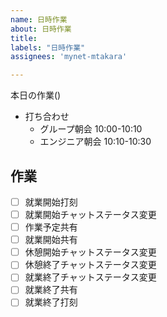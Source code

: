 ```yaml
---
name: 日時作業
about: 日時作業
title: 
labels: "日時作業"
assignees: 'mynet-mtakara'

---
```


本日の作業()
- 打ち合わせ
  - グループ朝会 10:00-10:10
  - エンジニア朝会 10:10-10:30

## 作業
- [ ] 就業開始打刻
- [ ] 就業開始チャットステータス変更
- [ ] 作業予定共有
- [ ] 就業開始共有
- [ ] 休憩開始チャットステータス変更
- [ ] 休憩終了チャットステータス変更
- [ ] 就業終了チャットステータス変更
- [ ] 就業終了共有
- [ ] 就業終了打刻

